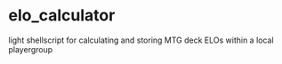 # elo_calculator
light shellscript for calculating and storing MTG deck ELOs within a local playergroup
